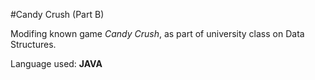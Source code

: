 #Candy Crush (Part B)

Modifing known game *Candy Crush*, as part of university class on Data Structures.

Language used:      **JAVA**
